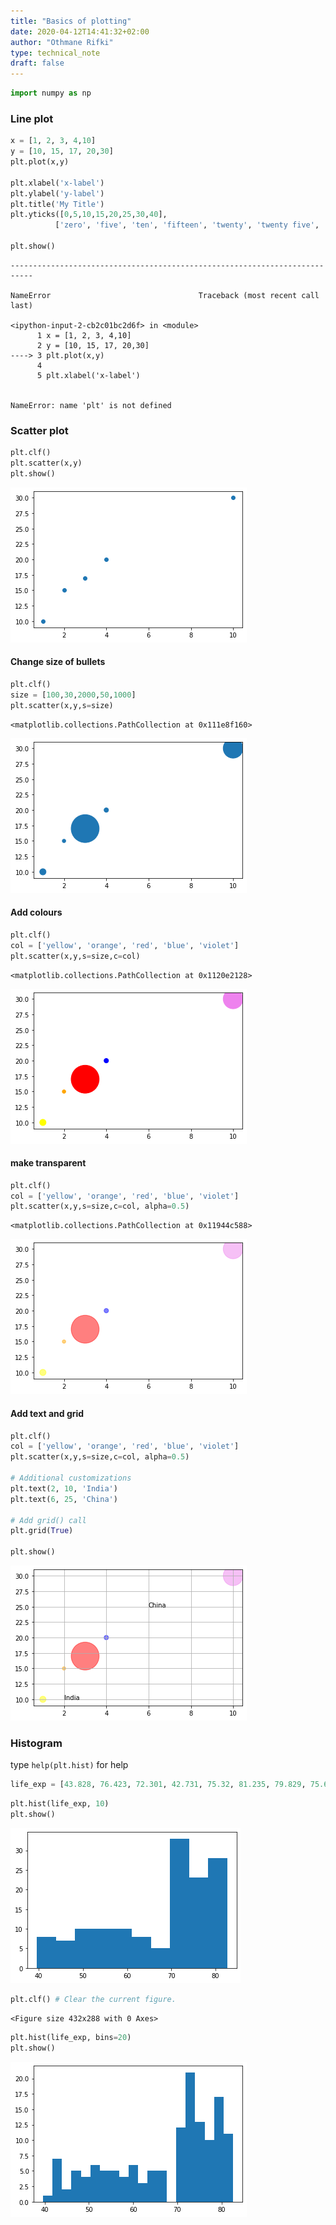 ```yaml
---
title: "Basics of plotting"
date: 2020-04-12T14:41:32+02:00
author: "Othmane Rifki"
type: technical_note
draft: false
---
```


```python
import numpy as np
```

### Line plot


```python
x = [1, 2, 3, 4,10]
y = [10, 15, 17, 20,30]
plt.plot(x,y)

plt.xlabel('x-label')
plt.ylabel('y-label')
plt.title('My Title')
plt.yticks([0,5,10,15,20,25,30,40],
          ['zero', 'five', 'ten', 'fifteen', 'twenty', 'twenty five', 'thirty', 'fourty'])

plt.show()
```


    ---------------------------------------------------------------------------

    NameError                                 Traceback (most recent call last)

    <ipython-input-2-cb2c01bc2d6f> in <module>
          1 x = [1, 2, 3, 4,10]
          2 y = [10, 15, 17, 20,30]
    ----> 3 plt.plot(x,y)
          4 
          5 plt.xlabel('x-label')


    NameError: name 'plt' is not defined


### Scatter plot


```python
plt.clf()
plt.scatter(x,y)
plt.show()
```


![png](basicsplot_files/basicsplot_5_0.png)


#### Change size of bullets


```python
plt.clf()
size = [100,30,2000,50,1000]
plt.scatter(x,y,s=size)
```




    <matplotlib.collections.PathCollection at 0x111e8f160>




![png](basicsplot_files/basicsplot_7_1.png)


#### Add colours


```python
plt.clf()
col = ['yellow', 'orange', 'red', 'blue', 'violet']
plt.scatter(x,y,s=size,c=col)
```




    <matplotlib.collections.PathCollection at 0x1120e2128>




![png](basicsplot_files/basicsplot_9_1.png)


#### make transparent


```python
plt.clf()
col = ['yellow', 'orange', 'red', 'blue', 'violet']
plt.scatter(x,y,s=size,c=col, alpha=0.5)
```




    <matplotlib.collections.PathCollection at 0x11944c588>




![png](basicsplot_files/basicsplot_11_1.png)


#### Add text and grid


```python
plt.clf()
col = ['yellow', 'orange', 'red', 'blue', 'violet']
plt.scatter(x,y,s=size,c=col, alpha=0.5)

# Additional customizations
plt.text(2, 10, 'India')
plt.text(6, 25, 'China')

# Add grid() call
plt.grid(True)

plt.show()
```


![png](basicsplot_files/basicsplot_13_0.png)


### Histogram
type `help(plt.hist)` for help


```python
life_exp = [43.828, 76.423, 72.301, 42.731, 75.32, 81.235, 79.829, 75.635, 64.062, 79.441, 56.728, 65.554, 74.852, 50.728, 72.39, 73.005, 52.295, 49.58, 59.723, 50.43, 80.653, 44.74100000000001, 50.651, 78.553, 72.961, 72.889, 65.152, 46.462, 55.322, 78.782, 48.328, 75.748, 78.273, 76.486, 78.332, 54.791, 72.235, 74.994, 71.33800000000002, 71.878, 51.57899999999999, 58.04, 52.947, 79.313, 80.657, 56.735, 59.448, 79.406, 60.022, 79.483, 70.259, 56.007, 46.38800000000001, 60.916, 70.19800000000001, 82.208, 73.33800000000002, 81.757, 64.69800000000001, 70.65, 70.964, 59.545, 78.885, 80.745, 80.546, 72.567, 82.603, 72.535, 54.11, 67.297, 78.623, 77.58800000000002, 71.993, 42.592, 45.678, 73.952, 59.44300000000001, 48.303, 74.241, 54.467, 64.164, 72.801, 76.195, 66.803, 74.543, 71.164, 42.082, 62.069, 52.90600000000001, 63.785, 79.762, 80.204, 72.899, 56.867, 46.859, 80.196, 75.64, 65.483, 75.53699999999998, 71.752, 71.421, 71.688, 75.563, 78.098, 78.74600000000002, 76.442, 72.476, 46.242, 65.528, 72.777, 63.062, 74.002, 42.56800000000001, 79.972, 74.663, 77.926, 48.159, 49.339, 80.941, 72.396, 58.556, 39.613, 80.884, 81.70100000000002, 74.143, 78.4, 52.517, 70.616, 58.42, 69.819, 73.923, 71.777, 51.542, 79.425, 78.242, 76.384, 73.747, 74.249, 73.422, 62.698, 42.38399999999999, 43.487]
```


```python
plt.hist(life_exp, 10)
plt.show()
```


![png](basicsplot_files/basicsplot_16_0.png)



```python
plt.clf() # Clear the current figure.
```


    <Figure size 432x288 with 0 Axes>



```python
plt.hist(life_exp, bins=20)
plt.show()
```


![png](basicsplot_files/basicsplot_18_0.png)



```python

```
